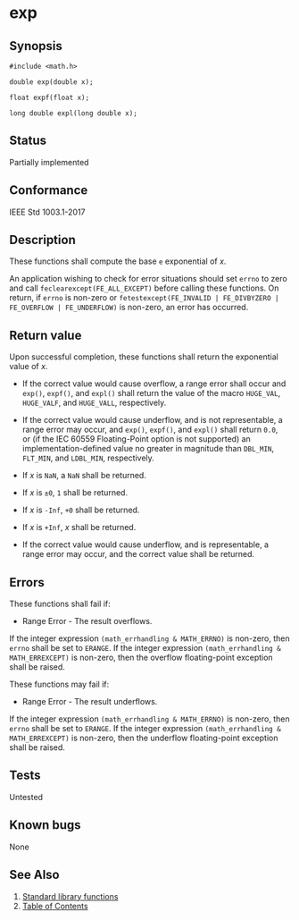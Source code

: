 # exp

## Synopsis

`#include <math.h>`

`double exp(double x);`

`float expf(float x);`

`long double expl(long double x);`

## Status

Partially implemented

## Conformance

IEEE Std 1003.1-2017

## Description

These functions shall compute the base `e` exponential of _x_.

An application wishing to check for error situations should set `errno` to zero and call
`feclearexcept(FE_ALL_EXCEPT)` before calling these functions. On return, if `errno` is non-zero or
`fetestexcept(FE_INVALID | FE_DIVBYZERO | FE_OVERFLOW | FE_UNDERFLOW)` is non-zero, an error has occurred.

## Return value

Upon successful completion, these functions shall return the exponential value of _x_.

* If the correct value would cause overflow, a range error shall occur and `exp()`, `expf()`, and `expl()` shall return
the value of the macro `HUGE_VAL`, `HUGE_VALF`, and `HUGE_VALL`, respectively.

* If the correct value would cause underflow, and is not representable, a range error may occur, and `exp()`,
`expf()`, and `expl()` shall return `0.0`, or (if the IEC 60559 Floating-Point option is not supported) an
implementation-defined value no greater in magnitude than `DBL_MIN`, `FLT_MIN`, and `LDBL_MIN`, respectively.

* If _x_ is `NaN`, a `NaN` shall be returned.
* If _x_ is `±0`, `1` shall be returned.
* If _x_ is `-Inf`, `+0` shall be returned.
* If _x_ is `+Inf`, _x_ shall be returned.
* If the correct value would cause underflow, and is representable, a range error may occur, and the correct value shall
be returned.

## Errors

These functions shall fail if:

* Range Error - The result overflows.

 If the integer expression `(math_errhandling & MATH_ERRNO)` is non-zero, then `errno` shall be set to `ERANGE`. If
the integer expression `(math_errhandling & MATH_ERREXCEPT)` is non-zero, then the overflow floating-point exception
shall be raised.

These functions may fail if:

* Range Error - The result underflows.

 If the integer expression `(math_errhandling & MATH_ERRNO)` is non-zero, then `errno` shall be set to `ERANGE`. If
the integer expression `(math_errhandling & MATH_ERREXCEPT)` is non-zero, then the underflow floating-point exception
shall be raised.

## Tests

Untested

## Known bugs

None

## See Also

1. [Standard library functions](../index.md)
2. [Table of Contents](../../../index.md)
